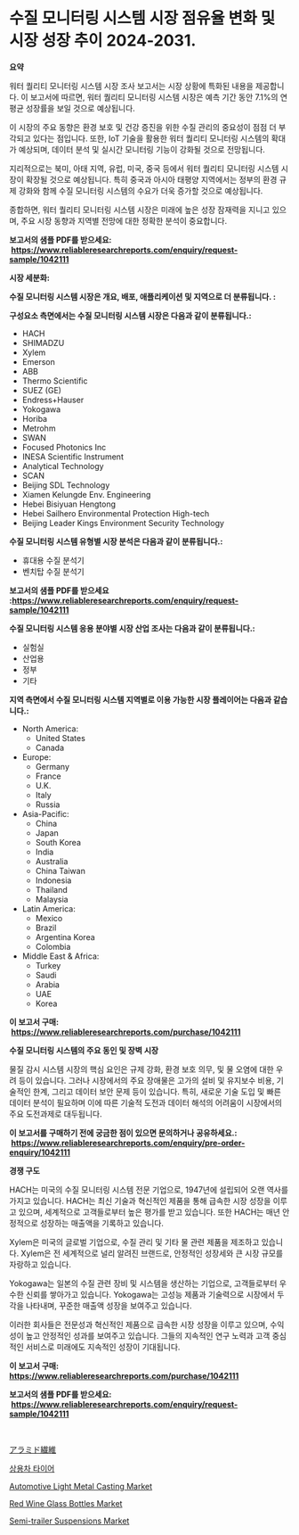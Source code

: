 <p><h1>수질 모니터링 시스템 시장 점유율 변화 및 시장 성장 추이 2024-2031.</h1></p><p><strong>요약</strong></p>
<p><p>워터 퀄리티 모니터링 시스템 시장 조사 보고서는 시장 상황에 특화된 내용을 제공합니다. 이 보고서에 따르면, 워터 퀄리티 모니터링 시스템 시장은 예측 기간 동안 7.1%의 연평균 성장률을 보일 것으로 예상됩니다.</p><p>이 시장의 주요 동향은 환경 보호 및 건강 증진을 위한 수질 관리의 중요성이 점점 더 부각되고 있다는 점입니다. 또한, IoT 기술을 활용한 워터 퀄리티 모니터링 시스템의 확대가 예상되며, 데이터 분석 및 실시간 모니터링 기능이 강화될 것으로 전망됩니다.</p><p>지리적으로는 북미, 아태 지역, 유럽, 미국, 중국 등에서 워터 퀄리티 모니터링 시스템 시장이 확장될 것으로 예상됩니다. 특히 중국과 아시아 태평양 지역에서는 정부의 환경 규제 강화와 함께 수질 모니터링 시스템의 수요가 더욱 증가할 것으로 예상됩니다.</p><p>종합하면, 워터 퀄리티 모니터링 시스템 시장은 미래에 높은 성장 잠재력을 지니고 있으며, 주요 시장 동향과 지역별 전망에 대한 정확한 분석이 중요합니다.</p></p>
<p><strong>보고서의 샘플 PDF를 받으세요: &nbsp;<a href="https://www.reliableresearchreports.com/enquiry/request-sample/1042111">https://www.reliableresearchreports.com/enquiry/request-sample/1042111</a></strong></p>
<p><strong>시장 세분화:</strong></p>
<p><strong> 수질 모니터링 시스템 시장은 개요, 배포, 애플리케이션 및 지역으로 더 분류됩니다. :</strong></p>
<p><strong>구성요소 측면에서는 수질 모니터링 시스템 시장은 다음과 같이 분류됩니다.:</strong></p>
<p><ul><li>HACH</li><li>SHIMADZU</li><li>Xylem</li><li>Emerson</li><li>ABB</li><li>Thermo Scientific</li><li>SUEZ (GE)</li><li>Endress+Hauser</li><li>Yokogawa</li><li>Horiba</li><li>Metrohm</li><li>SWAN</li><li>Focused Photonics Inc</li><li>INESA Scientific Instrument</li><li>Analytical Technology</li><li>SCAN</li><li>Beijing SDL Technology</li><li>Xiamen Kelungde Env. Engineering</li><li>Hebei Bisiyuan Hengtong</li><li>Hebei Sailhero Environmental Protection High-tech</li><li>Beijing Leader Kings Environment Security Technology</li></ul></p>
<p><strong> 수질 모니터링 시스템 유형별 시장 분석은 다음과 같이 분류됩니다.:</strong></p>
<p><ul><li>휴대용 수질 분석기</li><li>벤치탑 수질 분석기</li></ul></p>
<p><strong>보고서의 샘플 PDF를 받으세요 :<a href="https://www.reliableresearchreports.com/enquiry/request-sample/1042111">https://www.reliableresearchreports.com/enquiry/request-sample/1042111</a></strong></p>
<p><strong> 수질 모니터링 시스템 응용 분야별 시장 산업 조사는 다음과 같이 분류됩니다.:</strong></p>
<p><ul><li>실험실</li><li>산업용</li><li>정부</li><li>기타</li></ul></p>
<p><strong>지역 측면에서 수질 모니터링 시스템 지역별로 이용 가능한 시장 플레이어는 다음과 같습니다.:</strong></p>
<p><ul>
    <li>
        North America:
        <ul>
            <li>United States</li>
            <li>Canada</li>
        </ul>
    </li>
    <li>
        Europe:
        <ul>
            <li>Germany</li>
            <li>France</li>
            <li>U.K.</li>
            <li>Italy</li>
            <li>Russia</li>
        </ul>
    </li>
    <li>
        Asia-Pacific:
        <ul>
            <li>China</li>
            <li>Japan</li>
            <li>South Korea</li>
            <li>India</li>
            <li>Australia</li>
            <li>China Taiwan</li>
            <li>Indonesia</li>
            <li>Thailand</li>
            <li>Malaysia</li>
        </ul>
    </li>
    <li>
        Latin America:
        <ul>
            <li>Mexico</li>
            <li>Brazil</li>
            <li>Argentina Korea</li>
            <li>Colombia</li>
        </ul>
    </li>
    <li>
        Middle East & Africa:
        <ul>
            <li>Turkey</li>
            <li>Saudi</li>
            <li>Arabia</li>
            <li>UAE</li>
            <li>Korea</li>
        </ul>
    </li>
    </ul></p>
<p><strong>이 보고서 구매: &nbsp;<a href="https://www.reliableresearchreports.com/purchase/1042111">https://www.reliableresearchreports.com/purchase/1042111</a></strong></p>
<p><strong>수질 모니터링 시스템의 주요 동인 및 장벽 시장</strong></p>
<p><p>물질 감시 시스템 시장의 핵심 요인은 규제 강화, 환경 보호 의무, 및 물 오염에 대한 우려 등이 있습니다. 그러나 시장에서의 주요 장애물은 고가의 설비 및 유지보수 비용, 기술적인 한계, 그리고 데이터 보안 문제 등이 있습니다. 특히, 새로운 기술 도입 및 빠른 데이터 분석이 필요하며 이에 따른 기술적 도전과 데이터 해석의 어려움이 시장에서의 주요 도전과제로 대두됩니다.</p></p>
<p><strong>이 보고서를 구매하기 전에 궁금한 점이 있으면 문의하거나 공유하세요.: &nbsp;<a href="https://www.reliableresearchreports.com/enquiry/pre-order-enquiry/1042111">https://www.reliableresearchreports.com/enquiry/pre-order-enquiry/1042111</a></strong></p>
<p><strong>경쟁 구도</strong></p>
<p><p>HACH는 미국의 수질 모니터링 시스템 전문 기업으로, 1947년에 설립되어 오랜 역사를 가지고 있습니다. HACH는 최신 기술과 혁신적인 제품을 통해 급속한 시장 성장을 이루고 있으며, 세계적으로 고객들로부터 높은 평가를 받고 있습니다. 또한 HACH는 매년 안정적으로 성장하는 매출액을 기록하고 있습니다.</p><p>Xylem은 미국의 글로벌 기업으로, 수질 관리 및 기타 물 관련 제품을 제조하고 있습니다. Xylem은 전 세계적으로 널리 알려진 브랜드로, 안정적인 성장세와 큰 시장 규모를 자랑하고 있습니다.</p><p>Yokogawa는 일본의 수질 관련 장비 및 시스템을 생산하는 기업으로, 고객들로부터 우수한 신뢰를 쌓아가고 있습니다. Yokogawa는 고성능 제품과 기술력으로 시장에서 두각을 나타내며, 꾸준한 매출액 성장을 보여주고 있습니다.</p><p>이러한 회사들은 전문성과 혁신적인 제품으로 급속한 시장 성장을 이루고 있으며, 수익성이 높고 안정적인 성과를 보여주고 있습니다. 그들의 지속적인 연구 노력과 고객 중심적인 서비스로 미래에도 지속적인 성장이 기대됩니다.</p></p>
<p><strong>이 보고서 구매: &nbsp; <a href="https://www.reliableresearchreports.com/purchase/1042111">https://www.reliableresearchreports.com/purchase/1042111</a></strong></p>
<p><strong>보고서의 샘플 PDF를 받으세요: &nbsp;<a href="https://www.reliableresearchreports.com/enquiry/request-sample/1042111">https://www.reliableresearchreports.com/enquiry/request-sample/1042111</a></strong><strong></strong></p>
<p>&nbsp;</p>
<p><p><a href="https://github.com/moulafa/Market-Research-Report-List-1/blob/main/227881417223.md">アラミド繊維</a></p><p><a href="https://github.com/TobyKub4685/Market-Research-Report-List-1/blob/main/646058415950.md">상용차 타이어</a></p><p><a href="https://issuu.com/reportprime-2/docs/automotive-light-metal-casting-market-size-2030.pp">Automotive Light Metal Casting Market</a></p><p><a href="https://github.com/juniordelafrance/Market-Research-Report-List-2/blob/main/red-wine-glass-bottles-market.md">Red Wine Glass Bottles Market</a></p><p><a href="https://issuu.com/reportprime-2/docs/semi-trailer-suspensions-market-size-2030.pptx">Semi-trailer Suspensions Market</a></p></p>